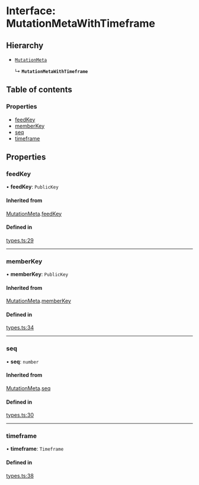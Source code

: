 # Interface: MutationMetaWithTimeframe

## Hierarchy

- [`MutationMeta`](MutationMeta.md)

  ↳ **`MutationMetaWithTimeframe`**

## Table of contents

### Properties

- [feedKey](MutationMetaWithTimeframe.md#feedkey)
- [memberKey](MutationMetaWithTimeframe.md#memberkey)
- [seq](MutationMetaWithTimeframe.md#seq)
- [timeframe](MutationMetaWithTimeframe.md#timeframe)

## Properties

### feedKey

• **feedKey**: `PublicKey`

#### Inherited from

[MutationMeta](MutationMeta.md).[feedKey](MutationMeta.md#feedkey)

#### Defined in

[types.ts:29](https://github.com/dxos/dxos/blob/6b1348fed/packages/echo/echo-protocol/src/types.ts#L29)

___

### memberKey

• **memberKey**: `PublicKey`

#### Inherited from

[MutationMeta](MutationMeta.md).[memberKey](MutationMeta.md#memberkey)

#### Defined in

[types.ts:34](https://github.com/dxos/dxos/blob/6b1348fed/packages/echo/echo-protocol/src/types.ts#L34)

___

### seq

• **seq**: `number`

#### Inherited from

[MutationMeta](MutationMeta.md).[seq](MutationMeta.md#seq)

#### Defined in

[types.ts:30](https://github.com/dxos/dxos/blob/6b1348fed/packages/echo/echo-protocol/src/types.ts#L30)

___

### timeframe

• **timeframe**: `Timeframe`

#### Defined in

[types.ts:38](https://github.com/dxos/dxos/blob/6b1348fed/packages/echo/echo-protocol/src/types.ts#L38)

